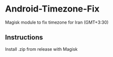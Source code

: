 # Android-Timezone-Fix
Magisk module to fix timezone for Iran (GMT+3:30)

## Instructions  
Install .zip from release with Magisk
